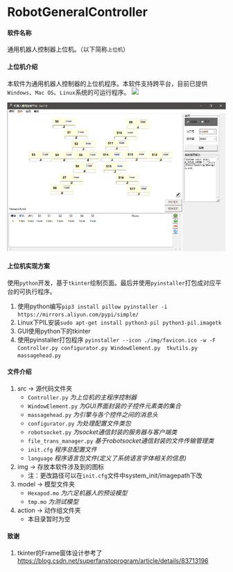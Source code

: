 # RobotGeneralController
#### 软件名称

通用机器人控制器上位机。（以下简称`上位机`）



#### 上位机介绍

本软件为通用机器人控制器的上位机程序。本软件支持跨平台，目前已提供`Windows`、`Mac OS`、`Linux`系统的可运行程序。
![](https://gitee.com/ClimbSnailQ/Project_Image/raw/master/RobotGeneralController/RobotGeneralController.png)

![RobotGeneralController.png](./RobotGeneralController.png)


#### 上位机实现方案

使用`python`开发，基于`tkinter`绘制页面。最后并使用`pyinstaller`打包成对应平台的可执行程序。

1. 使用python编写`pip3 install pillow pyinstaller -i https://mirrors.aliyun.com/pypi/simple/`
2. Linux下PIL安装`sudo apt-get install python3-pil python3-pil.imagetk`
3. GUI使用python下的tkinter
4. 使用pyinstaller打包程序 `pyinstaller --icon ./img/favicon.ico -w -F Controller.py configurator.py WindowElement.py  tkutils.py massagehead.py`


#### 文件介绍
1. src -> 源代码文件夹
	* `Controller.py` _为上位机的主程序控制器_
	* `WindowElement.py` _为GUI界面封装的子控件元素类的集合_
	* `massagehead.py` _为引擎与各个控件之间的消息头_
	* `configurator.py` _为处理配置文件类包_
	* `robotsocket.py` _为socket通信封装的服务器与客户端类_
	* `file_trans_manager.py` _基于robotsocket通信封装的文件传输管理类_
	* `init.cfg` _程序总配置文件_
	* `language` _程序语言包文件(定义了系统语言字体相关的信息)_
2. img -> 存放本软件涉及到的图标
	* 注：更改路径可以在`init.cfg`文件中system_init/imagepath下改
3. model -> 模型文件夹
	* `Hexapod.mo` _为六足机器人的预设模型_
	* `tmp.mo` _为测试模型_
4. action -> 动作组文件夹
	* 本目录暂时为空

#### 致谢
1. tkinter的Frame窗体设计参考了<https://blog.csdn.net/superfanstoprogram/article/details/83713196>


